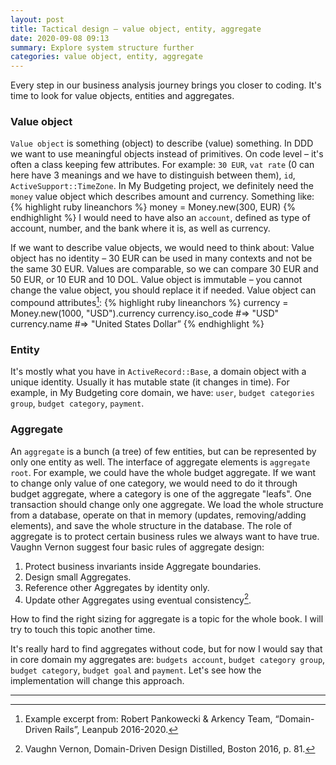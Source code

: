 ```yaml
---
layout: post
title: Tactical design – value object, entity, aggregate
date: 2020-09-08 09:13
summary: Explore system structure further
categories: value object, entity, aggregate
---
```


Every step in our business analysis journey brings you closer to coding. It's time to look for value objects, entities and aggregates.
### Value object
`Value object` is something (object) to describe (value) something. In DDD we want to use meaningful objects instead of primitives. On code level – it's often a class keeping few attributes. For example: `30 EUR`, `vat rate` (0 can here have 3 meanings and we have to distinguish between them), `id`, `ActiveSupport::TimeZone`.
In My Budgeting project, we definitely need the `money` value object which describes amount and currency. Something like:
{% highlight ruby lineanchors %}
money = Money.new(300, EUR)
{% endhighlight %}
I would need to have also an `account`, defined as type of account, number, and the bank where it is, as well as currency.

If we want to describe value objects, we would need to think about:
Value object has no identity – 30 EUR can be used in many contexts and not be the same 30 EUR.
Values are comparable, so we can compare 30 EUR and 50 EUR, or 10 EUR and 10 DOL.
Value object is immutable – you cannot change the value object, you should replace it if needed.
Value object can compound attributes[^1]:
{% highlight ruby lineanchors %}
currency = Money.new(1000, "USD").currency
currency.iso_code #=> "USD"
currency.name     #=> "United States Dollar”
{% endhighlight %}

### Entity
It's mostly what you have in `ActiveRecord::Base`, a domain object with a unique identity. Usually it has mutable state (it changes in time). For example, in My Budgeting core domain, we have: `user`, `budget categories group`, `budget category`, `payment`.

### Aggregate
An `aggregate` is a bunch (a tree) of few entities, but can be represented by only one entity as well. The interface of aggregate elements is `aggregate root`. For example, we could have the whole budget aggregate. If we want to change only value of one category, we would need to do it through budget aggregate, where a category is one of the aggregate "leafs".
One transaction should change only one aggregate. We load the whole structure from a database, operate on that in memory (updates, removing/adding elements), and save the whole structure in the database. The role of aggregate is to protect certain business rules we always want to have true.
Vaughn Vernon suggest four basic rules of aggregate design:
>
1. Protect business invariants inside Aggregate boundaries.
2. Design small Aggregates.
3. Reference other Aggregates by identity only.
4. Update other Aggregates using eventual consistency[^2].

How to find the right sizing for aggregate is a topic for the whole book. I will try to touch this topic another time.

It's really hard to find aggregates without code, but for now I would say that in core domain my aggregates are:  `budgets account`, `budget category group`, `budget category`, `budget goal` and `payment`. Let's see how the implementation will change this approach.


---

[^1]: Example excerpt from: Robert Pankowecki & Arkency Team, “Domain-Driven Rails”, Leanpub 2016-2020.
[^2]: Vaughn Vernon, Domain-Driven Design Distilled, Boston 2016, p. 81.
